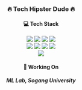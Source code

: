 <h3 align="center">🔥 Tech Hipster Dude 🔥</h3>

<!--
**HansDavidKim/HansDavidKim** is a ✨ _special_ ✨ repository because its `README.md` (this file) appears on your GitHub profile.

Here are some ideas to get you started:

- 🔭 I’m currently working on ...
- 🌱 I’m currently learning ...
- 👯 I’m looking to collaborate on ...
- 🤔 I’m looking for help with ...
- 💬 Ask me about ...
- 📫 How to reach me: ...
- 😄 Pronouns: ...
- ⚡ Fun fact: ...
-->

<h4 align="center"> 💻 Tech Stack</h4>

<div align="center">
  <img src="https://img.shields.io/badge/-Python-3776AB?logo=python&logoColor=white">
  <img src="https://img.shields.io/badge/-Pytorch-EE4C2C?logo=pytorch&logoColor=white">
  <img src="https://img.shields.io/badge/-Peft-FF5A5F?logo=fastapi&logoColor=white">
  <img src="https://img.shields.io/badge/-SvelteKit-FF3E00?logo=svelte&logoColor=white">
  <br>
  <img src="https://img.shields.io/badge/-Flutter-02569B?logo=flutter&logoColor=white">
  <img src="https://img.shields.io/badge/-Scikit--learn-F7931E?logo=scikit-learn&logoColor=white">
  <img src="https://img.shields.io/badge/-NumPy-013243?logo=numpy&logoColor=white">
  <img src="https://img.shields.io/badge/-Pandas-150458?logo=pandas&logoColor=white">
  <br>
  <img src="https://img.shields.io/badge/-C%2B%2B-00599C?logo=c%2B%2B&logoColor=white">
</div>

<h4 align="center">🔭 Working On</h4>
<h5 align="center">ML Lab, Sogang University</h5>
